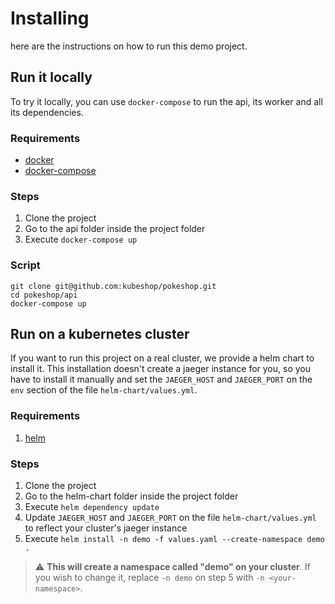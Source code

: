 # Installing
here are the instructions on how to run this demo project.

## Run it locally
To try it locally, you can use `docker-compose` to run the api, its worker and all its dependencies.

### Requirements
- [docker](https://www.docker.com/get-started/)
- [docker-compose](https://docs.docker.com/compose/install/)

### Steps

1. Clone the project
2. Go to the api folder inside the project folder
3. Execute `docker-compose up`

### Script

```$
git clone git@github.com:kubeshop/pokeshop.git
cd pokeshop/api
docker-compose up
```

## Run on a kubernetes cluster
If you want to run this project on a real cluster, we provide a helm chart to install it. This installation doesn't create a jaeger instance for you, so you have to install it manually and set the `JAEGER_HOST` and `JAEGER_PORT` on the `env` section of the file `helm-chart/values.yml`.

### Requirements
1. [helm](https://helm.sh/)

### Steps
1. Clone the project
2. Go to the helm-chart folder inside the project folder
3. Execute `helm dependency update`
4. Update `JAEGER_HOST` and `JAEGER_PORT` on the file `helm-chart/values.yml` to reflect your cluster's jaeger instance
5. Execute `helm install -n demo -f values.yaml --create-namespace demo .`

> :warning: **This will create a namespace called "demo" on your cluster**. If you wish to change it, replace `-n demo` on step 5 with `-n <your-namespace>`.